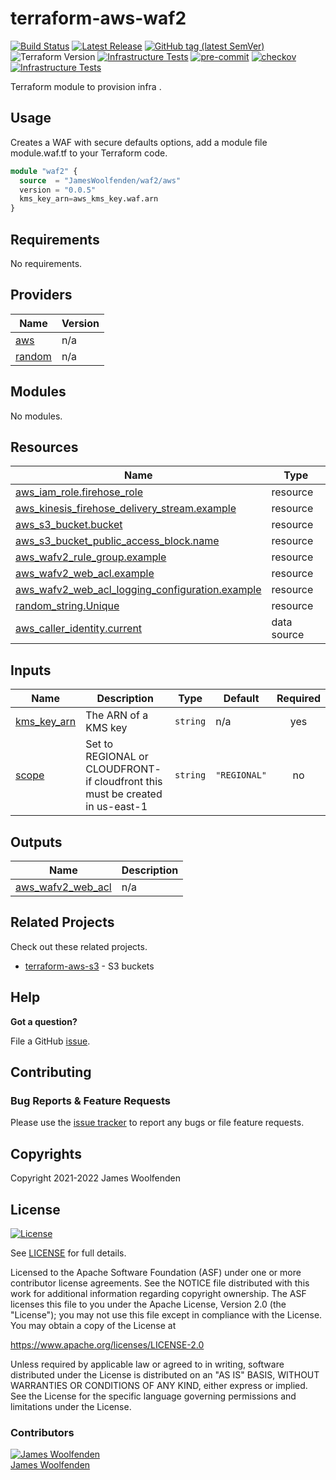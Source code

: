 # terraform-aws-waf2

[![Build Status](https://github.com/JamesWoolfenden/terraform-aws-waf2/workflows/Verify%20and%20Bump/badge.svg?branch=main)](https://github.com/JamesWoolfenden/terraform-aws-waf2)
[![Latest Release](https://img.shields.io/github/release/JamesWoolfenden/terraform-aws-waf2.svg)](https://github.com/JamesWoolfenden/terraform-aws-waf2/releases/latest)
[![GitHub tag (latest SemVer)](https://img.shields.io/github/tag/JamesWoolfenden/terraform-aws-waf2.svg?label=latest)](https://github.com/JamesWoolfenden/terraform-aws-waf2/releases/latest)
![Terraform Version](https://img.shields.io/badge/tf-%3E%3D0.14.0-blue.svg)
[![Infrastructure Tests](https://www.bridgecrew.cloud/badges/github/JamesWoolfenden/terraform-aws-waf2/cis_aws)](https://www.bridgecrew.cloud/link/badge?vcs=github&fullRepo=JamesWoolfenden%2Fterraform-aws-waf2&benchmark=CIS+AWS+V1.2)
[![pre-commit](https://img.shields.io/badge/pre--commit-enabled-brightgreen?logo=pre-commit&logoColor=white)](https://github.com/pre-commit/pre-commit)
[![checkov](https://img.shields.io/badge/checkov-verified-brightgreen)](https://www.checkov.io/)
[![Infrastructure Tests](https://www.bridgecrew.cloud/badges/github/jameswoolfenden/terraform-aws-waf2/general)](https://www.bridgecrew.cloud/link/badge?vcs=github&fullRepo=JamesWoolfenden%2Fterraform-aws-waf2&benchmark=INFRASTRUCTURE+SECURITY)

Terraform module to provision infra .

## Usage

Creates a WAF with secure defaults options, add a module file module.waf.tf to your Terraform code.

```terraform
module "waf2" {
  source  = "JamesWoolfenden/waf2/aws"
  version = "0.0.5"
  kms_key_arn=aws_kms_key.waf.arn
}
```

<!-- BEGINNING OF PRE-COMMIT-TERRAFORM DOCS HOOK -->

## Requirements

No requirements.

## Providers

| Name                                                      | Version |
| --------------------------------------------------------- | ------- |
| <a name="provider_aws"></a> [aws](#provider_aws)          | n/a     |
| <a name="provider_random"></a> [random](#provider_random) | n/a     |

## Modules

No modules.

## Resources

| Name                                                                                                                                                               | Type        |
| ------------------------------------------------------------------------------------------------------------------------------------------------------------------ | ----------- |
| [aws_iam_role.firehose_role](https://registry.terraform.io/providers/hashicorp/aws/latest/docs/resources/iam_role)                                                 | resource    |
| [aws_kinesis_firehose_delivery_stream.example](https://registry.terraform.io/providers/hashicorp/aws/latest/docs/resources/kinesis_firehose_delivery_stream)       | resource    |
| [aws_s3_bucket.bucket](https://registry.terraform.io/providers/hashicorp/aws/latest/docs/resources/s3_bucket)                                                      | resource    |
| [aws_s3_bucket_public_access_block.name](https://registry.terraform.io/providers/hashicorp/aws/latest/docs/resources/s3_bucket_public_access_block)                | resource    |
| [aws_wafv2_rule_group.example](https://registry.terraform.io/providers/hashicorp/aws/latest/docs/resources/wafv2_rule_group)                                       | resource    |
| [aws_wafv2_web_acl.example](https://registry.terraform.io/providers/hashicorp/aws/latest/docs/resources/wafv2_web_acl)                                             | resource    |
| [aws_wafv2_web_acl_logging_configuration.example](https://registry.terraform.io/providers/hashicorp/aws/latest/docs/resources/wafv2_web_acl_logging_configuration) | resource    |
| [random_string.Unique](https://registry.terraform.io/providers/hashicorp/random/latest/docs/resources/string)                                                      | resource    |
| [aws_caller_identity.current](https://registry.terraform.io/providers/hashicorp/aws/latest/docs/data-sources/caller_identity)                                      | data source |

## Inputs

| Name                                                               | Description                                                                    | Type     | Default      | Required |
| ------------------------------------------------------------------ | ------------------------------------------------------------------------------ | -------- | ------------ | :------: |
| <a name="input_kms_key_arn"></a> [kms_key_arn](#input_kms_key_arn) | The ARN of a KMS key                                                           | `string` | n/a          |   yes    |
| <a name="input_scope"></a> [scope](#input_scope)                   | Set to REGIONAL or CLOUDFRONT- if cloudfront this must be created in us-east-1 | `string` | `"REGIONAL"` |    no    |

## Outputs

| Name                                                                                   | Description |
| -------------------------------------------------------------------------------------- | ----------- |
| <a name="output_aws_wafv2_web_acl"></a> [aws_wafv2_web_acl](#output_aws_wafv2_web_acl) | n/a         |

<!-- END OF PRE-COMMIT-TERRAFORM DOCS HOOK -->

## Related Projects

Check out these related projects.

- [terraform-aws-s3](https://github.com/jameswoolfenden/terraform-aws-s3) - S3 buckets

## Help

**Got a question?**

File a GitHub [issue](https://github.com/JamesWoolfenden/terraform-aws-waf2/issues).

## Contributing

### Bug Reports & Feature Requests

Please use the [issue tracker](https://github.com/JamesWoolfenden/terraform-aws-waf2/issues) to report any bugs or file feature requests.

## Copyrights

Copyright 2021-2022 James Woolfenden

## License

[![License](https://img.shields.io/badge/License-Apache%202.0-blue.svg)](https://opensource.org/licenses/Apache-2.0)

See [LICENSE](LICENSE) for full details.

Licensed to the Apache Software Foundation (ASF) under one
or more contributor license agreements. See the NOTICE file
distributed with this work for additional information
regarding copyright ownership. The ASF licenses this file
to you under the Apache License, Version 2.0 (the
"License"); you may not use this file except in compliance
with the License. You may obtain a copy of the License at

<https://www.apache.org/licenses/LICENSE-2.0>

Unless required by applicable law or agreed to in writing,
software distributed under the License is distributed on an
"AS IS" BASIS, WITHOUT WARRANTIES OR CONDITIONS OF ANY
KIND, either express or implied. See the License for the
specific language governing permissions and limitations
under the License.

### Contributors

[![James Woolfenden][jameswoolfenden_avatar]][jameswoolfenden_homepage]<br/>[James Woolfenden][jameswoolfenden_homepage]

[jameswoolfenden_homepage]: https://github.com/jameswoolfenden
[jameswoolfenden_avatar]: https://github.com/jameswoolfenden.png?size=150
[github]: https://github.com/jameswoolfenden
[linkedin]: https://www.linkedin.com/in/jameswoolfenden/
[twitter]: https://twitter.com/JimWoolfenden
[share_twitter]: https://twitter.com/intent/tweet/?text=terraform-aws-waf2&url=https://github.com/JamesWoolfenden/terraform-aws-waf2
[share_linkedin]: https://www.linkedin.com/shareArticle?mini=true&title=terraform-aws-waf2&url=https://github.com/JamesWoolfenden/terraform-aws-waf2
[share_reddit]: https://reddit.com/submit/?url=https://github.com/JamesWoolfenden/terraform-aws-waf2
[share_facebook]: https://facebook.com/sharer/sharer.php?u=https://github.com/JamesWoolfenden/terraform-aws-waf2
[share_email]: mailto:?subject=terraform-aws-budget&body=https://github.com/JamesWoolfenden/terraform-aws-waf2
